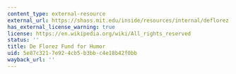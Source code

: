 ```yaml
---
content_type: external-resource
external_url: https://shass.mit.edu/inside/resources/internal/deflorez
has_external_license_warning: true
license: https://en.wikipedia.org/wiki/All_rights_reserved
status: ''
title: De Florez Fund for Humor
uid: 5e87c321-7e92-4cb5-b3bb-c4e18b42f0bb
wayback_url: ''
---
```

